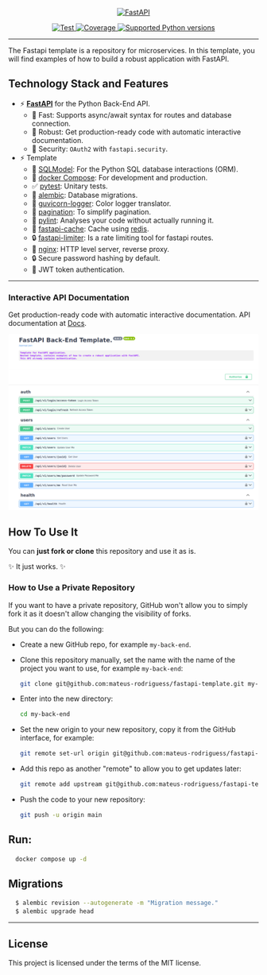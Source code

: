 <p align="center">
  <a href="https://fastapi.tiangolo.com"><img src="https://fastapi.tiangolo.com/img/logo-margin/logo-teal.png" alt="FastAPI"></a>
</p>

<p align="center">
  <a href="https://github.com/tiangolo/fastapi/actions?query=workflow%3ATest+event%3Apush+branch%3Amaster" target="_blank">
      <img src="https://github.com/tiangolo/fastapi/workflows/Test/badge.svg?event=push&branch=master" alt="Test">
  </a>
  <a href="https://coverage-badge.samuelcolvin.workers.dev/redirect/tiangolo/fastapi" target="_blank">
      <img src="https://coverage-badge.samuelcolvin.workers.dev/tiangolo/fastapi.svg" alt="Coverage">
  </a>
  <a href="https://pypi.org/project/fastapi" target="_blank">
      <img src="https://img.shields.io/pypi/pyversions/fastapi.svg?color=%2334D058" alt="Supported Python versions">
  </a>
</p>

<hr>
The Fastapi template is a repository for microservices. In this template, you will find examples of how to build a robust application with FastAPI.

## Technology Stack and Features

- ⚡ [**FastAPI**](https://fastapi.tiangolo.com) for the Python Back-End API.
  - 🚀 Fast: Supports async/await syntax for routes and database connection.
  - 💪 Robust: Get production-ready code with automatic interactive documentation.
  - 🔐 Security: `OAuth2` with `fastapi.security`.
- ⚡ Template
  - 🧰 [SQLModel](https://sqlmodel.tiangolo.com): For the Python SQL database interactions (ORM).
  - 🐋 [docker Compose](https://www.docker.com): For development and production.
  - ✅ [pytest](https://docs.pytest.org/en/8.0.x/): Unitary tests.
  - 🧰 [alembic](https://alembic.sqlalchemy.org/en/latest/): Database migrations.
  - 📑 [guvicorn-logger](https://docs.gunicorn.org/en/stable/settings.html): Color logger translator.
  - 📑 [pagination](https://uriyyo-fastapi-pagination.netlify.app/): To simplify pagination.
  - 👀 [pylint](https://pylint.org/): Analyses your code without actually running it.
  - 🚀 [fastapi-cache](https://github.com/long2ice/fastapi-cache): Cache using [redis](https://redis.io/).
  - 🔒 [fastapi-limiter](https://github.com/long2ice/fastapi-limiter): Is a rate limiting tool for fastapi routes.
  - 🚀 [nginx](https://nginx.org/en/): HTTP level server, reverse proxy.
  - 🔒 Secure password hashing by default.
  - 🔑 JWT token authentication.
<hr>

### Interactive API Documentation

  Get production-ready code with automatic interactive documentation.
  API documentation at [Docs](http://0.0.0.0:8000/docs).

  [![API docs](img/docs.png)](https://github.com/mateus-rodriguess/fastapi-template)

## How To Use It

You can **just fork or clone** this repository and use it as is.

✨ It just works. ✨

### How to Use a Private Repository

If you want to have a private repository, GitHub won't allow you to simply fork it as it doesn't allow changing the visibility of forks.

But you can do the following:

- Create a new GitHub repo, for example `my-back-end`.
- Clone this repository manually, set the name with the name of the project you want to use, for example `my-back-end`:

  ```bash
  git clone git@github.com:mateus-rodriguess/fastapi-template.git my-back-end
  ```
- Enter into the new directory:

  ```bash
  cd my-back-end
  ```
- Set the new origin to your new repository, copy it from the GitHub interface, for example:

  ```bash
  git remote set-url origin git@github.com:mateus-rodriguess/fastapi-template.git
  ```
- Add this repo as another "remote" to allow you to get updates later:

  ```bash
  git remote add upstream git@github.com:mateus-rodriguess/fastapi-template.git
  ```
- Push the code to your new repository:

  ```bash
  git push -u origin main
  ```

## Run:
  ```bash
    docker compose up -d
  ```

## Migrations

  ```bash
    $ alembic revision --autogenerate -m "Migration message."
    $ alembic upgrade head

  ```

<hr>

## License

This project is licensed under the terms of the MIT license.
